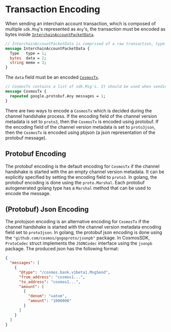 # Transaction Encoding

When sending an interchain account transaction, which is composed of multiple `sdk.Msg`'s represented as `Any`'s, the transaction must be encoded as bytes inside [`InterchainAccountPacketData`](https://github.com/cosmos/ibc-go/blob/v7.2.0/proto/ibc/applications/interchain_accounts/v1/packet.proto#L21-L26).

```protobuf
// InterchainAccountPacketData is comprised of a raw transaction, type of transaction and optional memo field.
message InterchainAccountPacketData {
  Type   type = 1;
  bytes  data = 2;
  string memo = 3;
}
```

The `data` field must be an encoded [`CosmosTx`](https://github.com/cosmos/ibc-go/blob/v7.2.0/proto/ibc/applications/interchain_accounts/v1/packet.proto#L28-L31).

```protobuf
// CosmosTx contains a list of sdk.Msg's. It should be used when sending transactions to an SDK host chain.
message CosmosTx {
  repeated google.protobuf.Any messages = 1;
}
```

There are two ways to encode a `CosmosTx` which is decided during the channel handshake process. If the encoding field of the channel version metadata is set to `proto3`, then the `CosmosTx` is encoded using protobuf. If the encoding field of the channel version metadata is set to `proto3json`, then the `CosmosTx` is encoded using pbjson (a json representation of the protobuf message).

## Protobuf Encoding

The protobuf encoding is the default encoding for `CosmosTx` if the channel handshake is started with the an empty channel version metadata. It can be explicitly specified by setting the encoding field to `proto3`. In golang, the protobuf encoding is done using the `proto.Marshal`. Each protobuf autogenerated golang type has a `Marshal` method that can be used to encode the message.

## (Protobuf) Json Encoding

The protojson encoding is an alternative encoding for `CosmosTx` if the channel handshake is started with the channel version metadata encoding field set to `proto3json`. In golang, the protobuf json encoding is done using the `"github.com/cosmos/gogoproto/jsonpb"` package. In CosmosSDK, `ProtoCodec` struct implements the `JSONCodec` interface using the `jsonpb` package. The produced json has the following format:

```json
{
  "messages": [
    {
      "@type": "/cosmos.bank.v1beta1.MsgSend",
      "from_address": "cosmos1...",
      "to_address": "cosmos1...",
      "amount": [
        {
          "denom": "uatom",
          "amount": "1000000"
        }
      ]
    }
  ]
}
```
